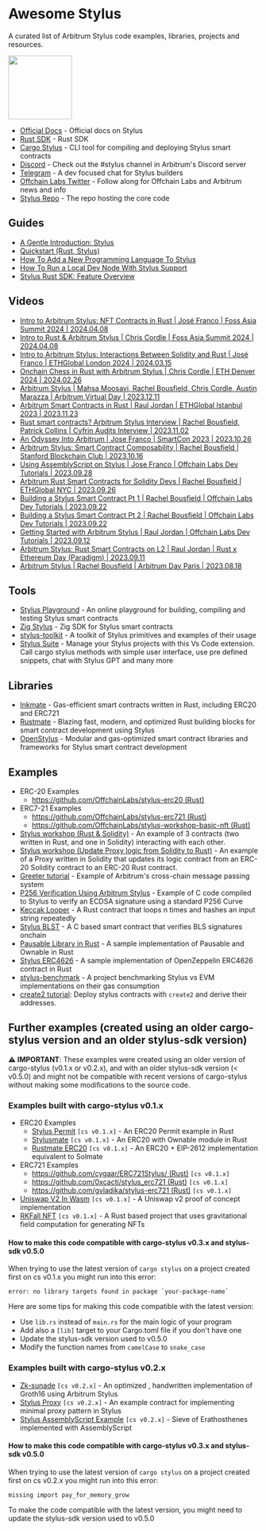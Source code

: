# Awesome Stylus
A curated list of Arbitrum Stylus code examples, libraries, projects and resources.

<img src="./Arbitrum_Stylus-Logomark.svg" width="128" height="128" />

- [Official Docs](https://docs.arbitrum.io/stylus/stylus-gentle-introduction) - Official docs on Stylus
- [Rust SDK](https://github.com/OffchainLabs/stylus-sdk-rs) - Rust SDK
- [Cargo Stylus](https://github.com/OffchainLabs/cargo-stylus) - CLI tool for compiling and deploying Stylus smart contracts
- [Discord](https://discord.gg/arbitrum) - Check out the #stylus channel in Arbitrum's Discord server
- [Telegram](https://t.me/arbitrum_stylus) - A dev focused chat for Stylus builders
- [Offchain Labs Twitter](https://twitter.com/OffchainLabs) - Follow along for Offchain Labs and Arbitrum news and info
- [Stylus Repo](https://github.com/OffchainLabs/stylus) - The repo hosting the core code

## Guides
- [A Gentle Introduction: Stylus](https://docs.arbitrum.io/stylus/stylus-gentle-introduction)
- [Quickstart (Rust, Stylus)](https://docs.arbitrum.io/stylus/stylus-quickstart)
- [How To Add a New Programming Language To Stylus](https://docs.arbitrum.io/stylus/how-tos/adding-support-for-new-languages)
- [How To Run a Local Dev Node With Stylus Support](https://docs.arbitrum.io/stylus/how-tos/local-stylus-dev-node)
- [Stylus Rust SDK: Feature Overview](https://docs.arbitrum.io/stylus/reference/rust-sdk-guide)

## Videos
- [Intro to Arbitrum Stylus: NFT Contracts in Rust | José Franco | Foss Asia Summit 2024 | 2024.04.08](https://www.youtube.com/watch?v=M31sqbb3f8I&t=107s)
- [Intro to Rust & Arbitrum Stylus | Chris Cordle | Foss Asia Summit 2024 | 2024.04.08](https://www.youtube.com/live/M31sqbb3f8I?si=0gYJZVm6KInd0sEy&t=107)
- [Intro to Arbitrum Stylus: Interactions Between Solidity and Rust | José Franco | ETHGlobal London 2024 | 2024.03.15](https://www.youtube.com/live/8xEkv5bRIjs?si=-QPJUZguT7a2c3T7&t=7140)
- [Onchain Chess in Rust with Arbitrum Stylus | Chris Cordle | ETH Denver 2024 | 2024.02.26](https://www.youtube.com/watch?v=EXFMRfTF83M)
- [Arbitrum Stylus | Mahsa Moosavi, Rachel Bousfield, Chris Cordle, Austin Marazza | Arbitrum Virtual Day | 2023.12.11](https://www.youtube.com/watch?v=dXiO6XQgIs0)
- [Arbitrum Smart Contracts in Rust | Raul Jordan | ETHGlobal Istanbul 2023 | 2023.11.23](https://www.youtube.com/watch?v=XIpxtXMCscg)
- [Rust smart contracts? Arbitrum Stylus Interview | Rachel Bousfield, Patrick Collins | Cyfrin Audits Interview | 2023.11.02](https://www.youtube.com/watch?v=UVLDP1jqEFM)
- [An Odyssey Into Arbitrum | Jose Franco | SmartCon 2023 | 2023.10.26](https://www.youtube.com/shorts/yOu0CvxhO4Y)
- [Arbitrum Stylus: Smart Contract Composability | Rachel Bousfield | Stanford Blockchain Club | 2023.10.16](https://www.youtube.com/watch?v=gP49H27JU04&t=4s)
- [Using AssemblyScript on Stylus | Jose Franco | Offchain Labs Dev Tutorials | 2023.09.28](https://www.youtube.com/watch?v=FdFvZeqeSBI)
- [Arbitrum Rust Smart Contracts for Solidity Devs | Rachel Bousfield | ETHGlobal NYC | 2023.09.26](https://www.youtube.com/watch?v=_Z27pN-U0N0&t=20s)
- [Building a Stylus Smart Contract Pt 1 | Rachel Bousfield | Offchain Labs Dev Tutorials | 2023.09.22](https://www.youtube.com/watch?v=DJjpPWuGKq0)
- [Building a Stylus Smart Contract Pt 2 | Rachel Bousfield | Offchain Labs Dev Tutorials | 2023.09.22](https://www.youtube.com/watch?v=HsuI1TOyMs4)
- [Getting Started with Arbitrum Stylus | Raul Jordan | Offchain Labs Dev Tutorials | 2023.09.12](https://www.youtube.com/watch?v=CF1hLTGnByM)
- [Arbitrum Stylus: Rust Smart Contracts on L2 | Raul Jordan | Rust x Ethereum Day (Paradigm) | 2023.09.11](https://www.youtube.com/watch?v=XjGbnvE-OTM)
- [Arbitrum Stylus | Rachel Bousfield | Arbitrum Day Paris | 2023.08.18](https://www.youtube.com/watch?v=Whefhca1Fmk)

## Tools
- [Stylus Playground](https://stylus-playground.vercel.app/) - An online playground for building, compiling and testing Stylus smart contracts
- [Zig Stylus](https://github.com/Stylish-Stylus/zig-stylus) - Zig SDK for Stylus smart contracts
- [stylus-toolkit](https://github.com/LimeChain/stylus-toolkit) - A toolkit of Stylus primitives and examples of their usage
- [Stylus Suite](https://github.com/tolgayayci/stylus-vscode-extension) - Manage your Stylus projects with this Vs Code extension. Call cargo stylus methods with simple user interface, use pre defined snippets, chat with Stylus GPT and many more

## Libraries
- [Inkmate](https://github.com/cygaar/inkmate) - Gas-efficient smart contracts written in Rust, including ERC20 and ERC721
- [Rustmate](https://github.com/cairoeth/rustmate) - Blazing fast, modern, and optimized Rust building blocks for smart contract development using Stylus
- [OpenStylus](https://github.com/Prabhat1308/OpenStylus) - Modular and gas-optimized smart contract libraries and frameworks for Stylus smart contract development

## Examples

- ERC-20 Examples
  - [https://github.com/OffchainLabs/stylus-erc20 (Rust)](https://github.com/OffchainLabs/stylus-erc20)
- ERC7-21 Examples
  - [https://github.com/OffchainLabs/stylus-erc721 (Rust)](https://github.com/OffchainLabs/stylus-erc721)
  - [https://github.com/OffchainLabs/stylus-workshop-basic-nft (Rust)](https://github.com/OffchainLabs/stylus-workshop-basic-nft)
- [Stylus workshop (Rust & Solidity)](https://github.com/OffchainLabs/stylus-workshop-rust-solidity) - An example of 3 contracts (two written in Rust, and one in Solidity) interacting with each other.
- [Stylus workshop (Update Proxy logic from Solidity to Rust)](https://github.com/OffchainLabs/stylus-workshop-proxy-update) - An example of a Proxy written in Solidity that updates its logic contract from an ERC-20 Solidity contract to an ERC-20 Rust contract.
- [Greeter tutorial](https://github.com/OffchainLabs/stylus-tutorials/tree/main/packages/greeter) - Example of Arbitrum's cross-chain message passing system
- [P256 Verification Using Arbitrum Stylus](https://github.com/jake-nyquist/stylus-p256-example) - Example of C code compiled to Stylus to verify an ECDSA signature using a standard P256 Curve
- [Keccak Looper](https://gist.github.com/cygaar/ee3cf1d1f98a57369717c9d91e076fd1) - A Rust contract that loops n times and hashes an input string repeatedly
- [Stylus BLST](https://github.com/rauljordan/stylus-blst) - A C based smart contract that verifies BLS signatures onchain
- [Pausable Library in Rust](https://github.com/ggonzalez94/stylus-pausable) - A sample implementation of Pausable and Ownable in Rust
- [Stylus ERC4626](https://github.com/solidoracle/erc4626-rs) - A sample implementation of OpenZeppelin ERC4626 contract in Rust
- [stylus-benchmark](https://github.com/Daniel-K-Ivanov/stylus-benchmark) - A project benchmarking Stylus vs EVM implementations on their gas consumption
- [create2 tutorial](https://github.com/rollchad/stylus-create2): Deploy stylus contracts with `create2` and derive their addresses.

## Further examples (created using an older cargo-stylus version and an older stylus-sdk version)

:warning: **IMPORTANT**: These examples were created using an older version of cargo-stylus (v0.1.x or v0.2.x), and with an older stylus-sdk version (< v0.5.0) and might not be compatible with recent versions of cargo-stylus without making some modifications to the source code.

### Examples built with cargo-stylus v0.1.x

- ERC20 Examples
  - [Stylus Permit](https://github.com/prestwich/stylus-permit) `[cs v0.1.x]` - An ERC20 Permit example in Rust
  - [Stylusmate](https://github.com/DeVazzi/stylusmate) `[cs v0.1.x]` - An ERC20 with Ownable module in Rust
  - [Rustmate ERC20](https://github.com/cairoeth/rustmate/blob/main/src/tokens/erc20.rs) `[cs v0.1.x]` - An ERC20 + EIP-2612 implementation equivalent to Solmate
- ERC721 Examples
  - [https://github.com/cygaar/ERC721Stylus/ (Rust)](https://github.com/cygaar/ERC721Stylus/) `[cs v0.1.x]` 
  - [https://github.com/0xcacti/stylus_erc721 (Rust)](https://github.com/0xcacti/stylus_erc721) `[cs v0.1.x]` 
  - [https://github.com/gvladika/stylus-erc721 (Rust)](https://github.com/gvladika/stylus-erc721/tree/main) `[cs v0.1.x]`
- [Uniswap V2 In Wasm](https://github.com/evmcheb/univ2-wasm) `[cs v0.1.x]` - A Uniswap v2 proof of concept implementation
- [RKFall NFT](https://github.com/yahgwai/rkfall-nft/) `[cs v0.1.x]` - A Rust based project that uses gravitational field computation for generating NFTs

#### How to make this code compatible with cargo-stylus v0.3.x and stylus-sdk v0.5.0

When trying to use the latest version of `cargo stylus` on a project created first on cs v0.1.x you might run into this error:

```
error: no library targets found in package `your-package-name`
```

Here are some tips for making this code compatible with the latest version:

- Use `lib.rs` instead of `main.rs` for the main logic of your program
- Add also a `[lib]` target to your Cargo.toml file if you don't have one
- Update the stylus-sdk version used to v0.5.0
- Modify the function names from `camelCase` to `snake_case`

### Examples built with cargo-stylus v0.2.x

- [Zk-sunade](https://github.com/supernovahs/zk-sunade) `[cs v0.2.x]` - An optimized , handwritten implementation of Groth16 using Arbitrum Stylus
- [Stylus Proxy](https://github.com/byteZorvin/stylus-proxy) `[cs v0.2.x]` - An example contract for implementing minimal proxy pattern in Stylus
- [Stylus AssemblyScript Example](https://github.com/OffchainLabs/stylus-as-example) `[cs v0.2.x]` - Sieve of Erathosthenes implemented with AssemblyScript

#### How to make this code compatible with cargo-stylus v0.3.x and stylus-sdk v0.5.0

When trying to use the latest version of `cargo stylus` on a project created first on cs v0.2.x you might run into this error:

```
missing import pay_for_memory_grow
```

To make the code compatible with the latest version, you might need to update the stylus-sdk version used to v0.5.0
